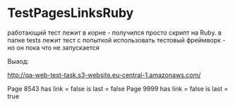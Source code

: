 # TestPagesLinksRuby

работающий тест лежит в корне - получился просто скрипт на Ruby. в папке tests лежит тест с попыткой использовать тестовый фреймворк - но он пока что не запускается

Выаод:

http://qa-web-test-task.s3-website.eu-central-1.amazonaws.com/

Page 8543 has link = false is last = false
Page 9999 has link = false is last = true
